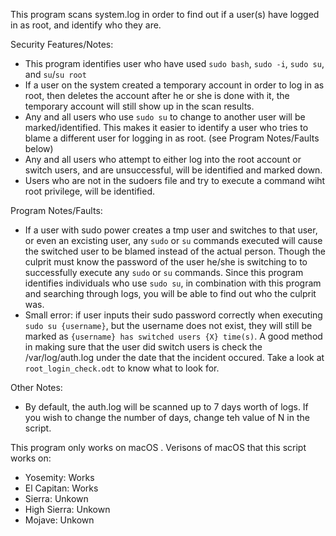 This program scans system.log in order to find out if a user(s) have logged in as root, and identify who they are.

Security Features/Notes:
- This program identifies user who have used `sudo bash`, `sudo -i`, `sudo su`, and `su`/`su root`
- If a user on the system created a temporary account in order to log in as root, then deletes the account after he or she is done with it, the temporary account will still show up in the scan results.
- Any and all users who use `sudo su` to change to another user will be marked/identified. This makes it easier to identify a user who tries to blame a different user for logging in as root. (see Program Notes/Faults below)
- Any and all users who attempt to either log into the root account or switch users, and are unsuccessful, will be identified and marked down.
- Users who are not in the sudoers file and try to execute a command wiht root privilege, will be identified.

Program Notes/Faults:
- If a user with sudo power creates a tmp user and switches to that user, or even an excisting user, any `sudo` or `su` commands executed will cause the switched user to be blamed instead of the actual person. Though the culprit must know the password of the user he/she is switching to to successfully execute any `sudo` or `su` commands. Since this program identifies individuals who use `sudo su`,
in combination with this program and searching through logs, you will be able to find out who the culprit was.
- Small error: if user inputs their sudo password correctly when executing `sudo su {username}`, but the username does not exist, they will still be marked as `{username} has switched users {X} time(s)`. A good method in making sure that the user did switch users is check the /var/log/auth.log under the date that the incident occured. Take a look at `root_login_check.odt` to know what to look for.

Other Notes:
- By default, the auth.log will be scanned up to 7 days worth of logs. If you wish to change the number of days, change teh value of N in the script.

This program only works on macOS .
Verisons of macOS that this script works on:
- Yosemity: Works
- El Capitan: Works
- Sierra: Unkown
- High Sierra: Unkown
- Mojave: Unkown 
